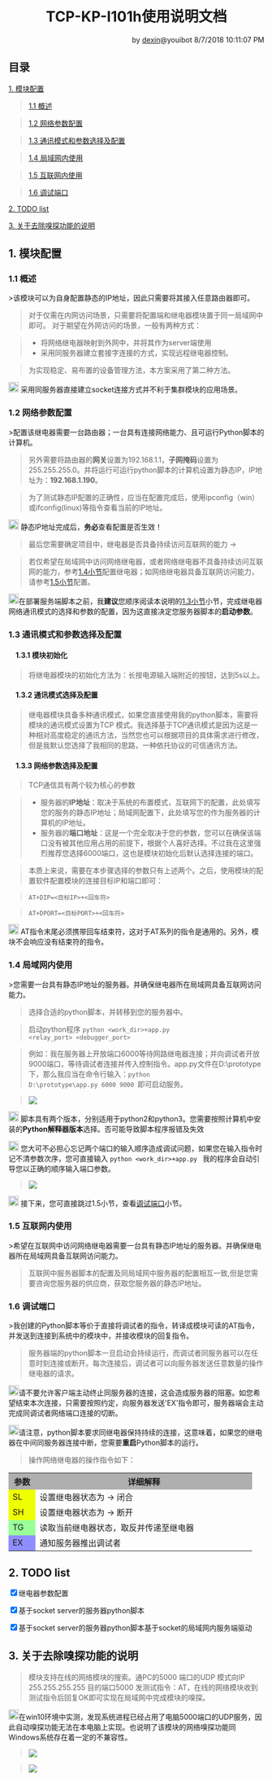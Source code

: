 <h1 align="center">TCP-KP-I101h使用说明文档</h1>

<p align="right">by <a href="http://www.dxksi.top">dexin</a>@youibot 8/7/2018 10:11:07 PM </p>

<h2>目录</h2>

[1. 模块配置](#1.0)

>[1.1 概述](#1.1)

>[1.2 网络参数配置](#1.2)

>[1.3 通讯模式和参数选择及配置](#1.3)

>[1.4 局域网内使用](#1.4)

>[1.5 互联网内使用](#1.5)

>[1.6 调试端口](#1.6)

[2. TODO list](#2.0)

[3. 关于去除嗅探功能的说明](#3.0)


<h2 id="1.0">1. 模块配置</h2>

<h3 id="1.1">1.1 概述</h3>
>该模块可以为自身配置静态的IP地址，因此只需要将其接入任意路由器即可。

>对于仅需在内网访问场景，只需要将配置端和继电器模块置于同一局域网中即可。 
>对于期望在外网访问的场景，一般有两种方式：

>- 将网络继电器映射到外网中，并将其作为server端使用
>- 采用同服务器建立套接字连接的方式，实现远程继电器控制。

>为实现稳定、易布置的设备管理方法，本方案采用了第二种方法。 

<img src="https://www.easyicon.net/download/png/525279/32/" width="20" hegiht="20"> 采用同服务器直接建立socket连接方式并不利于集群模块的应用场景。</img>

<h3 id="1.2">1.2 网络参数配置</h3>
>配置该继电器需要一台路由器；一台具有连接网络能力、且可运行Python脚本的计算机。

>另外需要将路由器的**网关**设置为192.168.1.1，**子网掩码**设置为255.255.255.0。并将运行可运行python脚本的计算机设置为静态IP，IP地址为：**192.168.1.190**。

>为了测试静态IP配置的正确性，应当在配置完成后，使用ipconfig（win）或ifconfig(linux)等指令查看当前的IP地址。

<img src="https://www.easyicon.net/download/png/525279/32/" width="20"> 静态IP地址完成后，**务必**查看配置是否生效！</img>

>最后您需要确定项目中，继电器是否具备持续访问互联网的能力  &rarr; 

>若仅希望在局域网中访问网络继电器，或者网络继电器不具备持续访问互联网的能力，参考[1.4小节](#1.4)配置继电器；如网络继电器具备互联网访问能力，请参考[1.5小节](#1.5)配置。

<img src="https://www.easyicon.net/download/png/511635/64/" width="20">在部署服务端脚本之前，我**建议**您顺序阅读本说明的[1.3小节](#1.3)小节，完成继电器网络通讯模式的选择和参数的配置，因为这直接决定您服务器脚本的**启动参数**</img>。

<h3 id="1.3">1.3 通讯模式和参数选择及配置</h3>
<h4 style="text-indent:1em">1.3.1 模块初始化</h4>

>将继电器模块的初始化方法为：长按电源输入端附近的按钮，达到5s以上。

<h4 style="text-indent:1em">1.3.2 通讯模式选择及配置</h4>

>继电器模块具备多种通讯模式，如果您直接使用我的python脚本，需要将模块的通讯模式设置为TCP 模式。我选择基于TCP通讯模式是因为这是一种相对高度稳定的通讯方法，当然您也可以根据项目的具体需求进行修改，但是我默认您选择了我相同的思路，一种依托协议的可信通讯方法。

<h4 style="text-indent:1em">1.3.3 网络参数选择及配置</h4>

>TCP通信具有两个较为核心的参数

>- 服务器的**IP地址**：取决于系统的布置模式，互联网下的配置，此处填写您的服务的静态IP地址；局域网配置下，此处填写您的作为服务器的计算机的IP地址。
>- 服务器的**端口地址**：这是一个完全取决于您的参数，您可以在确保该端口没有被其他应用占用的前提下，根据个人喜好选择。不过我在这里强烈推荐您选择6000端口，这也是模块初始化后默认选择连接的端口。

>本质上来说，需要在本步骤选择的参数只有上述两个。之后，使用模块的配置软件配置模块的连接目标IP和端口即可：

><code>AT+DIP=<目标IP\>+<回车符\></code>

><code>AT+DPORT=<目标PORT\>+<回车符\></code>

<img src="https://www.easyicon.net/download/png/525279/32/" width="20" hegiht="20"> AT指令末尾必须携带回车结束符，这对于AT系列的指令是通用的。另外，模块不会响应没有结束符的指令。</img>

<h3 id="1.4">1.4 局域网内使用</h3>
>您需要一台具有静态IP地址的服务器。并确保继电器所在局域网具备互联网访问能力。

>选择合适的python脚本，并转移到您的服务器中。

>启动python程序 <code>python <work_dir\>+app.py <relay_port\> <debugger_port\> </code>

>例如：我在服务器上开放端口6000等待网路继电器连接；并向调试者开放9000端口，等待调试者连接并传入控制指令。app.py文件在D:\prototype下，那么我应当在命令行输入：<code>python D:\prototype\app.py 6000 9000 </code>即可启动服务。

>![](https://i.imgur.com/u8aauXw.png)

<img src="https://www.easyicon.net/download/png/525279/32/" width="20"> 脚本具有两个版本，分别适用于python2和python3。您需要按照计算机中安装的**Python解释器版本**选择。否可能导致脚本程序报错及失效</img>

<img src="https://www.easyicon.net/download/png/511635/64/" width="20"> 您大可不必担心忘记两个端口的输入顺序造成调试问题，如果您在输入指令时记不清参数次序，您可直接输入 <code>python <work_dir\>+app.py </code> 我的程序会自动引导您以正确的顺序输入端口参数。<img>

>![](https://i.imgur.com/9MdGGcE.png)

<img src="https://www.easyicon.net/download/png/511635/64/" width="20"> 接下来，您可直接跳过1.5小节，查看[调试端口](#1.6)小节。<img>

<h3 id="1.5">1.5 互联网内使用</h3>
>希望在互联网中访问网络继电器需要一台具有静态IP地址的服务器。并确保继电器所在局域网具备互联网访问能力。

>互联网中服务器脚本的配置及同局域网中服务器的配置相互一致,但是您需要咨询您服务器的供应商，获取您服务器的静态IP地址。

<h3 id="1.6">1.6 调试端口</h3>
>我创建的Python脚本等价于直接将调试者的指令，转译成模块可读的AT指令，并发送到连接到系统中的模块中，并接收模块的回复指令。

>服务器端的python脚本一旦启动会持续运行，而调试者同服务器可以在任意时刻连接或断开。每次连接后，调试者可以向服务器发送任意数量的操作继电器的请求。

<img src="https://www.easyicon.net/download/png/525279/32/" width="20">请不要允许客户端主动终止同服务器的连接，这会造成服务器的阻塞。如您希望结束本次连接，只需要按照约定，向服务器发送'EX'指令即可，服务器端会主动完成同调试者网络端口连接的切断。<img>

<img src="https://www.easyicon.net/download/png/525279/32/" width="20">请注意，python脚本要求同继电器保持持续的连接，这意味着，如果您的继电器在中间同服务器连接中断，您需要**重启**Python脚本的运行。<img>

> 操作网络继电器的操作指令如下：

<table>
<tr>
    <th width=10%, bgcolor=#afafaf >参数</th>
    <th width=80%, bgcolor=#afafaf >详细解释</th>
</tr>
<tr>
    <td bgcolor=#eeff00>SL</td>
    <td>设置继电器状态为 &rarr; 闭合</td>
</tr>
<tr>
    <td bgcolor=#eeff00>SH</td>
    <td>设置继电器状态为 &rarr; 断开</td>
</tr>
<tr>
    <td bgcolor=#99ff99>TG</td>
    <td>读取当前继电器状态，取反并传递至继电器</td>
</tr>
<tr>
    <td bgcolor=#8f8efe>EX</td>
    <td>通知服务器推出调试者</td>
</tr>
</table>

<h2 id="2.0">2. TODO list</h2>

<input type="checkbox" checked="checked">继电器参数配置

<input type="checkbox" checked="checked">基于socket server的服务器python脚本

<input type="checkbox" checked="checked">基于socket server的服务器python脚本基于socket的局域网内服务端驱动

<h2 id="3.0">3. 关于去除嗅探功能的说明</h2>

>模块支持在线的网络模块的搜索。通PC的5000 端口的UDP 模式向IP 255.255.255.255 目的端口5000 发测试指令：AT，在线的网络模块收到测试指令后回复OK即可实现在局域网中完成模块的嗅探。

<img src="https://www.easyicon.net/download/png/525279/32/" width="20" hegiht="20">在win10环境中实测，发现系统进程已经占用了电脑5000端口的UDP服务，因此自动嗅探功能无法在本电脑上实现。也说明了该模块的网络嗅探功能同Windows系统存在着一定的不兼容性。</img>

>![](https://i.imgur.com/ozJ0m2V.png)

>![](https://i.imgur.com/w6O7wl6.png)